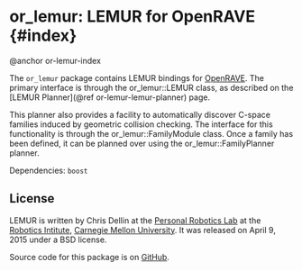 or_lemur: LEMUR for OpenRAVE {#index}
============================
@anchor or-lemur-index

The `or_lemur` package contains LEMUR bindings for [OpenRAVE][openrave].
The primary interface is through the or_lemur::LEMUR class, as
described on the [LEMUR Planner](@ref or-lemur-lemur-planner) page.

This planner also provides a facility to automatically discover C-space
families induced by geometric collision checking.  The interface for
this functionality is through the or_lemur::FamilyModule class.
Once a family has been defined, it can be planned over using the
or_lemur::FamilyPlanner planner.

Dependencies: `boost`

License
-------

LEMUR is written by Chris Dellin at the [Personal Robotics Lab][prlab]
at the [Robotics Intitute][ri], [Carnegie Mellon University][cmu].  It
was released on April 9, 2015 under a BSD license.

Source code for this package is on [GitHub][github-or-lemur].

[cmu]: http://www.cmu.edu/
[github-or-lemur]: https://github.com/personalrobotics/lemur/tree/master/or_lemur/
[openrave]: http://openrave.org/
[prlab]: https://personalrobotics.ri.cmu.edu/
[ri]: http://www.ri.cmu.edu/
